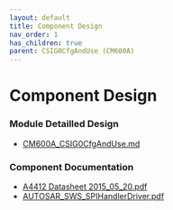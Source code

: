 ```yaml
---
layout: default
title: Component Design
nav_order: 1
has_children: true
parent: CSIG0CfgAndUse (CM600A)
---
```

# Component Design
### Module Detailled Design

- [CM600A_CSIG0CfgAndUse.md](Design/CM600A_CSIG0CfgAndUse.md)

### Component Documentation

- [A4412 Datasheet 2015_05_20.pdf](Doc/A4412%20Datasheet%202015_05_20.pdf)
- [AUTOSAR_SWS_SPIHandlerDriver.pdf](Doc/AUTOSAR_SWS_SPIHandlerDriver.pdf)

